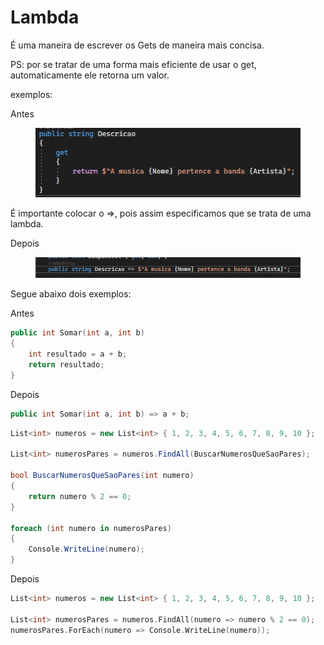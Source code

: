 # Lambda

É uma maneira de escrever os Gets de maneira mais concisa.

PS: por se tratar de uma forma mais eficiente de usar o get, automaticamente ele retorna um valor.



exemplos:

Antes&#x20;

<div align="left">

<figure><img src=".gitbook/assets/image (2) (1) (1).png" alt=""><figcaption></figcaption></figure>

</div>

É importante colocar o =>, pois assim especificamos que se trata de uma lambda.

Depois

<figure><img src=".gitbook/assets/image (3) (1) (1).png" alt=""><figcaption></figcaption></figure>

Segue abaixo dois exemplos:

Antes

```cpp
public int Somar(int a, int b)
{
    int resultado = a + b;
    return resultado;
}
```

Depois

```cpp
public int Somar(int a, int b) => a + b;
```















```csharp
List<int> numeros = new List<int> { 1, 2, 3, 4, 5, 6, 7, 8, 9, 10 };

List<int> numerosPares = numeros.FindAll(BuscarNumerosQueSaoPares);

bool BuscarNumerosQueSaoPares(int numero)
{
    return numero % 2 == 0;
}

foreach (int numero in numerosPares)
{
    Console.WriteLine(numero);
}
```



Depois

```cpp
List<int> numeros = new List<int> { 1, 2, 3, 4, 5, 6, 7, 8, 9, 10 };

List<int> numerosPares = numeros.FindAll(numero => numero % 2 == 0);
numerosPares.ForEach(numero => Console.WriteLine(numero));
```
